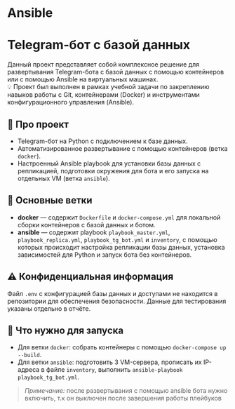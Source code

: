 # Ansible

# Telegram-бот с базой данных

Данный проект представляет собой комплексное решение для развертывания Telegram-бота с базой данных с помощью контейнеров или с помощью Ansible на виртуальных машинах.  
💡 Проект был выполнен в рамках учебной задачи по закреплению навыков работы с Git, контейнерами (Docker) и инструментами конфигурационного управления (Ansible).

## 🚀 Про проект
- Telegram-бот на Python с подключением к базе данных.
- Автоматизированное развертывание с помощью контейнеров (ветка `docker`).
- Настроенный Ansible playbook для установки базы данных с репликацией, подготовки окружения для бота и его запуска на отдельных VM (ветка `ansible`).

## 🧭 Основные ветки
- **docker** — содержит `Dockerfile` и `docker-compose.yml` для локальной сборки контейнеров с базой данных и ботом.
- **ansible** — содержит playbook `playbook_master.yml`, `playbook_replica.yml`, `playbook_tg_bot.yml` и `inventory`, с помощью которых происходит настройка репликации базы данных, установка зависимостей для Python и запуск бота без контейнеров.

## ⚠️ Конфиденциальная информация
Файл `.env` с конфигурацией базы данных и доступами не находится в репозитории для обеспечения безопасности. Данные для тестирования указаны отдельно в отчёте.

## 🔧 Что нужно для запуска
- Для ветки `docker`: собрать контейнеры с помощью `docker-compose up --build`.
- Для ветки `ansible`: подготовить 3 VM-сервера, прописать их IP-адреса в файле `inventory`, выполнить `ansible-playbook playbook_tg_bot.yml`.


> *Примечание:* после развертывания с помощью ansible бота нужно включить, т.к он выключен после завершения работы плейбуков
